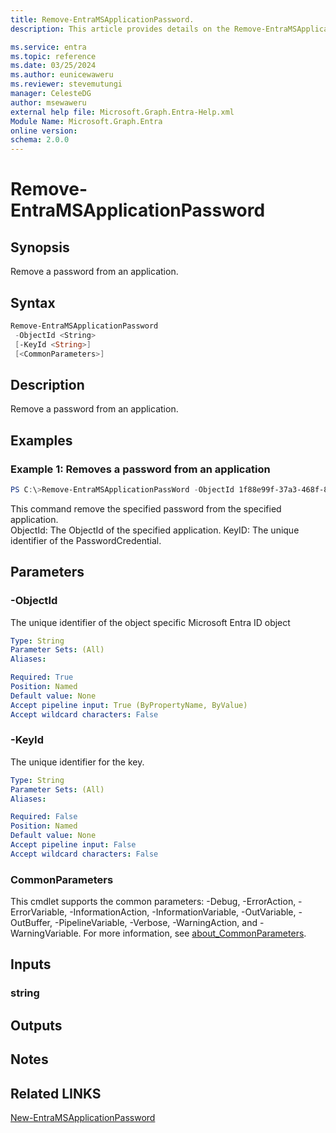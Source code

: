 ```yaml
---
title: Remove-EntraMSApplicationPassword.
description: This article provides details on the Remove-EntraMSApplicationPassword command.

ms.service: entra
ms.topic: reference
ms.date: 03/25/2024
ms.author: eunicewaweru
ms.reviewer: stevemutungi
manager: CelesteDG
author: msewaweru
external help file: Microsoft.Graph.Entra-Help.xml
Module Name: Microsoft.Graph.Entra
online version:
schema: 2.0.0
---
```


# Remove-EntraMSApplicationPassword

## Synopsis
Remove a password from an application.

## Syntax

```powershell
Remove-EntraMSApplicationPassword 
 -ObjectId <String> 
 [-KeyId <String>] 
 [<CommonParameters>]
```

## Description
Remove a password from an application.

## Examples

### Example 1: Removes a password from an application
```powershell
PS C:\>Remove-EntraMSApplicationPassWord -ObjectId 1f88e99f-37a3-468f-80ae-e07b62ed0287 -KeyId 80e561ed-44ed-48dc-8c09-9d4803e26e4c
```

This command remove the specified password from the specified application.  
ObjectId: The ObjectId of the specified application.
KeyID: The unique identifier of the PasswordCredential.  

## Parameters

### -ObjectId
The unique identifier of the object specific Microsoft Entra ID object

```yaml
Type: String
Parameter Sets: (All)
Aliases:

Required: True
Position: Named
Default value: None
Accept pipeline input: True (ByPropertyName, ByValue)
Accept wildcard characters: False
```

### -KeyId
The unique identifier for the key.

```yaml
Type: String
Parameter Sets: (All)
Aliases:

Required: False
Position: Named
Default value: None
Accept pipeline input: False
Accept wildcard characters: False
```

### CommonParameters
This cmdlet supports the common parameters: -Debug, -ErrorAction, -ErrorVariable, -InformationAction, -InformationVariable, -OutVariable, -OutBuffer, -PipelineVariable, -Verbose, -WarningAction, and -WarningVariable. For more information, see [about_CommonParameters](https://go.microsoft.com/fwlink/?LinkID=113216).

## Inputs

### string
## Outputs

## Notes

## Related LINKS

[New-EntraMSApplicationPassword](New-EntraMSApplicationPassword.md)

